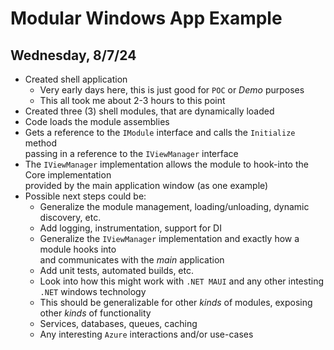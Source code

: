 # Modular Windows App Example

## Wednesday, 8/7/24

- Created shell application
  - Very early days here, this is just good for `POC` or _Demo_ purposes
  - This all took me about 2-3 hours to this point
- Created three (3) shell modules, that are dynamically loaded
- Code loads the module assemblies
- Gets a reference to the `IModule` interface and calls the `Initialize` method \
passing in a reference to the `IViewManager` interface
- The `IViewManager` implementation allows the module to hook-into the Core implementation \
provided by the main application window (as one example)
- Possible next steps could be:
  - Generalize the module management, loading/unloading, dynamic discovery, etc.
  - Add logging, instrumentation, support for DI
  - Generalize the `IViewManager` implementation and exactly how a module hooks into \
  and communicates with the _main_ application
  - Add unit tests, automated builds, etc.
  - Look into how this might work with `.NET MAUI` and any other intesting `.NET` windows technology
  - This should be generalizable for other _kinds_ of modules, exposing other _kinds_ of functionality
  - Services, databases, queues, caching
  - Any interesting `Azure` interactions and/or use-cases